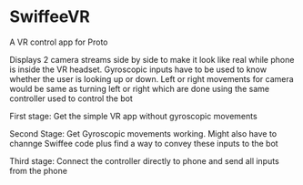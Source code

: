 # SwiffeeVR
A VR control app for Proto

Displays 2 camera streams side by side to make it look like real while phone is inside the VR headset. Gyroscopic inputs have
to be used to know whether the user is looking up or down. Left or right movements for camera would be same as turning left or
right which are done using the same controller used to control the bot

First stage: Get the simple VR app without gyroscopic movements

Second Stage: Get Gyroscopic movements working. Might also have to channge Swiffee code plus find a way to convey these inputs
to the bot

Third stage: Connect the controller directly to phone and send all inputs from the phone
